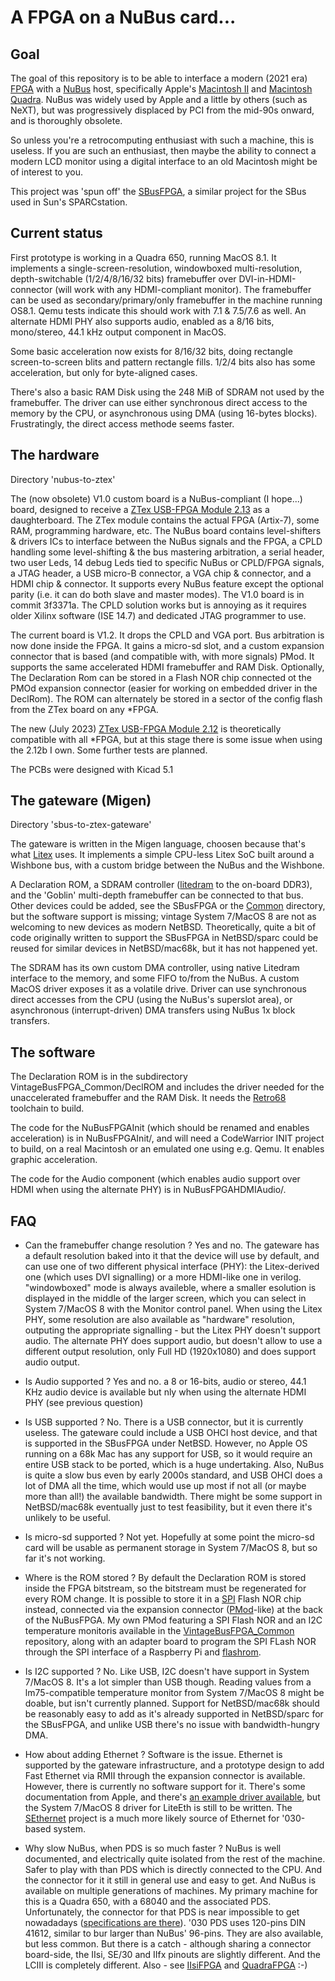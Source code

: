 # A FPGA on a NuBus card...

## Goal

The goal of this repository is to be able to interface a modern (2021 era) [FPGA](https://en.wikipedia.org/wiki/Field-programmable_gate_array) with a [NuBus](https://en.wikipedia.org/wiki/NuBus) host, specifically Apple's [Macintosh II](https://en.wikipedia.org/wiki/Macintosh_II_family) and [Macintosh Quadra](https://en.wikipedia.org/wiki/Macintosh_Quadra). NuBus was widely used by Apple and a little by others (such as NeXT), but was progressively displaced by PCI from the mid-90s onward, and is thoroughly obsolete.

So unless you're a retrocomputing enthusiast with such a machine, this is useless. If you are such an enthusiast, then maybe the ability to connect a modern LCD monitor using a digital interface to an old Macintosh might be of interest to you.

This project was 'spun off' the [SBusFPGA](https://github.com/rdolbeau/SBusFPGA), a similar project for the SBus used in Sun's SPARCstation.

## Current status

First prototype is working in a Quadra 650, running MacOS 8.1. It implements a single-screen-resolution, windowboxed multi-resolution, depth-switchable (1/2/4/8/16/32 bits) framebuffer over DVI-in-HDMI-connector (will work with any HDMI-compliant monitor). The framebuffer can be used as secondary/primary/only framebuffer in the machine running OS8.1. Qemu tests indicate this should work with 7.1 & 7.5/7.6 as well. An alternate HDMI PHY also supports audio, enabled as a 8/16 bits, mono/stereo, 44.1 kHz output component in MacOS.

Some basic acceleration now exists for 8/16/32 bits, doing rectangle screen-to-screen blits and pattern rectangle fills. 1/2/4 bits also has some acceleration, but only for byte-aligned cases.

There's also a basic RAM Disk using the 248 MiB of SDRAM not used by the framebuffer. The driver can use either synchronous direct access to the memory by the CPU, or asynchronous using DMA (using 16-bytes blocks). Frustratingly, the direct access methode seems faster.

## The hardware

Directory 'nubus-to-ztex'

The (now obsolete) V1.0 custom board is a NuBus-compliant (I hope...) board, designed to receive a [ZTex USB-FPGA Module 2.13](https://www.ztex.de/usb-fpga-2/usb-fpga-2.13.e.html) as a daughterboard. The ZTex module contains the actual FPGA (Artix-7), some RAM, programming hardware, etc. The NuBus board contains level-shifters & drivers ICs to interface between the NuBus signals and the FPGA, a CPLD handling some level-shifting & the bus mastering arbitration, a serial header, two user Leds, 14 debug Leds tied to specific NuBus or CPLD/FPGA signals, a JTAG header, a USB micro-B connector, a VGA chip & connector, and a HDMI chip & connector. It supports every NuBus feature except the optional parity (i.e. it can do both slave and master modes). The V1.0 board is in commit 3f3371a. The CPLD solution works but is annoying as it requires older Xilinx software (ISE 14.7) and dedicated JTAG programmer to use.

The current board is V1.2. It drops the CPLD and VGA port. Bus arbitration is now done inside the FPGA. It gains a micro-sd slot, and a custom expansion connector that is based (and compatible with, with more signals) PMod. It supports the same accelerated HDMI framebuffer and RAM Disk. Optionally, The Declaration Rom can be stored in a Flash NOR chip connected ot the PMOd expansion connector (easier for working on embedded driver in the DeclRom). The ROM can alternately be stored in a sector of the config flash from the ZTex board on any *FPGA.

The new (July 2023) [ZTex USB-FPGA Module 2.12](https://www.ztex.de/usb-fpga-2/usb-fpga-2.12.e.html) is theoretically compatible with all *FPGA, but at this stage there is some issue when using the 2.12b I own. Some further tests are planned.

The PCBs were designed with Kicad 5.1


## The gateware (Migen)

Directory 'sbus-to-ztex-gateware'

The gateware is written in the Migen language, choosen because that's what [Litex](https://github.com/enjoy-digital/litex/) uses.
It implements a simple CPU-less Litex SoC built around a Wishbone bus, with a custom bridge between the NuBus and the Wishbone.

A Declaration ROM, a SDRAM controller ([litedram](https://github.com/enjoy-digital/litedram) to the on-board DDR3), and the 'Goblin' multi-depth framebuffer can be connected to that bus. Other devices could be added, see the SBusFPGA or the [Common](https://github.com/rdolbeau/VintageBusFPGA_Common) directory, but the software support is missing; vintage System 7/MacOS 8 are not as welcoming to new devices as modern NetBSD. Theoretically, quite a bit of code originally written to support the SBusFPGA in NetBSD/sparc could be reused for similar devices in NetBSD/mac68k, but it has not happened yet.

The SDRAM has its own custom DMA controller, using native Litedram interface to the memory, and some FIFO to/from the NuBus. A custom MacOS driver exposes it as a volatile drive. Driver can use synchronous direct accesses from the CPU (using the NuBus's superslot area), or asynchronous (interrupt-driven) DMA transfers using NuBus 1x block transfers.

## The software

The Declaration ROM is in the subdirectory VintageBusFPGA_Common/DeclROM and includes the driver needed for the unaccelerated framebuffer and the RAM Disk. It needs the [Retro68](https://github.com/autc04/Retro68) toolchain to build.

The code for the NuBusFPGAInit (which should be renamed and enables acceleration) is in NuBusFPGAInit/, and will need a CodeWarrior INIT project to build, on a real Macintosh or an emulated one using e.g. Qemu. It enables graphic acceleration.

The code for the Audio component (which enables audio support over HDMI when using the alternate PHY) is in NuBusFPGAHDMIAudio/.

## FAQ

* Can the framebuffer change resolution ?
 Yes and no. The gateware has a default resolution baked into it that the device will use by default, and can use one of two different physical interface (PHY): the Litex-derived one (which uses DVI signalling) or a more HDMI-like one in verilog. "windowboxed" mode is always availeble, where a smaller esolution is displayed in the middle of the larger screen, which you can select in System 7/MacOS 8 with the Monitor control panel. When using the Litex PHY, some resolution are also available as "hardware" resolution, outputing the appropriate signalling - but the Litex PHY doesn't support audio. The alternate PHY does support audio, but doesn't allow to use a different output resolution, only Full HD (1920x1080) and does support audio output.

* Is Audio supported ?
 Yes and no. a 8 or 16-bits, audio or stereo, 44.1 KHz audio device is available but nly when using the alternate HDMI PHY (see previous question)

* Is USB supported ?
 No. There is a USB connector, but it is currently useless. The gateware could include a USB OHCI host device, and that is supported in the SBusFPGA under NetBSD. However, no Apple OS running on a 68k Mac has any support for USB, so it would require an entire USB stack to be ported, which is a huge undertaking. Also, NuBus is quite a slow bus even by early 2000s standard, and USB OHCI does a lot of DMA all the time, which would use up most if not all (or maybe more than all!) the available bandwidth. There might be some support in NetBSD/mac68k eventually just to test feasibility, but it even there it's unlikely to be useful.

* Is micro-sd supported ?
 Not yet. Hopefully at some point the micro-sd card will be usable as permanent storage in System 7/MacOS 8, but so far it's not working.

* Where is the ROM stored ?
 By default the Declaration ROM is stored inside the FPGA bitstream, so the bitstream must be regenerated for every ROM change. It is possible to store it in a [SPI](https://en.wikipedia.org/wiki/Serial_Peripheral_Interface) Flash NOR chip instead, connected via the expansion connector ([PMod](https://digilent.com/reference/pmod/start)-like) at the back of the NuBusFPGA. My own PMod featuring a SPI Flash NOR and an I2C temperature monitoris available in the [VintageBusFPGA_Common](https://github.com/rdolbeau/VintageBusFPGA_Common) repository, along with an adapter board to program the SPI FLash NOR through the SPI interface of a Raspberry Pi and [flashrom](https://www.flashrom.org/Flashrom).

* Is I2C supported ?
 No. Like USB, I2C doesn't have support in System 7/MacOS 8. It's a lot simpler than USB though. Reading values from a lm75-compatible temperature monitor from System 7/MacOS 8 might be doable, but isn't currently planned. Support for NetBSD/mac68k should be reasonably easy to add as it's already supported in NetBSD/sparc for the SBusFPGA, and unlike USB there's no issue with bandwidth-hungry DMA.

* How about adding Ethernet ?
 Software is the issue. Ethernet is supported by the gateware infrastructure, and a prototype design to add Fast Ethernet via RMII through the expansion connector is available. However, there is currently no software support for it. There's some documentation from Apple, and there's [an example driver available](http://www.mactcp.org.nz/ethernet.html), but the System 7/MacOS 8 driver for LiteEth is still to be written.
 The [SEthernet](https://github.com/rhalkyard/SEthernet) project is a much more likely source of Ethernet for '030-based system.

* Why slow NuBus, when PDS is so much faster ?
 NuBus is well documented, and electrically quite isolated from the rest of the machine. Safer to play with than PDS which is directly connected to the CPU. And the connector for it it still in general use and easy to get. And NuBus is available on multiple generations of machines.
 My primary machine for this is a Quadra 650, with a 68040 and the associated PDS. Unfortunately, the connector for that PDS is near impossible to get nowadadays ([specifications are there](https://tinkerdifferent.com/resources/specifications-for-the-quadra-pds-connector.124/)). '030 PDS uses 120-pins DIN 41612, similar to bur larger than NuBus' 96-pins. They are also available, but less common. But there is a catch - although sharing a connector board-side, the IIsi, SE/30 and IIfx pinouts are slightly different. And the LCIII is completely different.
 Also - see [IIsiFPGA](https://github.com/rdolbeau/IIsiFPGA) and [QuadraFPGA](https://github.com/rdolbeau/QuadraFPGA) :-)
